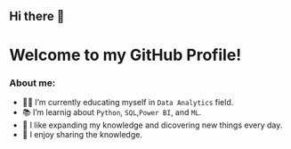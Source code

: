 ## Hi there 👋

# Welcome to my GitHub Profile!



### About me:

- 👨‍🎓 I’m currently educating myself in ```Data Analytics``` field.
- 📚 I’m learnig about ```Python```, ```SQL```,```Power BI```, and ```ML```.
- 🔭 I like expanding my knowledge and dicovering new things every day. 
- 🌱 I enjoy sharing the knowledge.


<!--
**M0hannad/M0hannad** is a ✨ _special_ ✨ repository because its `README.md` (this file) appears on your GitHub profile.
Here are some ideas to get you started:
- 🔭 I’m currently working on ...
- 🌱 I’m currently learning ...
- 👯 I’m looking to collaborate on ...
- 🤔 I’m looking for help with ...
- 💬 Ask me about ...
- 📫 How to reach me: ...
- 😄 Pronouns: ...
- ⚡ Fun fact: ...
-->


